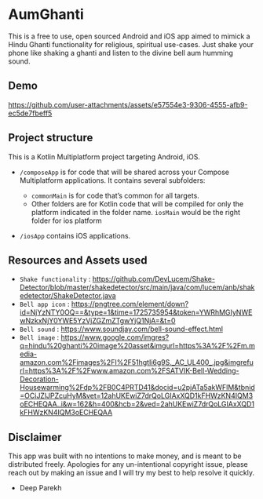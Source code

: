 # AumGhanti
This is a free to use, open sourced Android and iOS app aimed to mimick a Hindu Ghanti functionality for religious, spiritual use-cases.
Just shake your phone like shaking a ghanti and listen to the divine bell aum humming sound.

## Demo

https://github.com/user-attachments/assets/e57554e3-9306-4555-afb9-ec5de7fbeff5

## Project structure 
This is a Kotlin Multiplatform project targeting Android, iOS.

* `/composeApp` is for code that will be shared across your Compose Multiplatform applications.
  It contains several subfolders:
  - `commonMain` is for code that’s common for all targets.
  - Other folders are for Kotlin code that will be compiled for only the platform indicated in the folder name.
    `iosMain` would be the right folder for ios platform

* `/iosApp` contains iOS applications.

## Resources and Assets used
* `Shake functionality` : https://github.com/DevLucem/Shake-Detector/blob/master/shakedetector/src/main/java/com/lucem/anb/shakedetector/ShakeDetector.java
* `Bell app icon` : https://pngtree.com/element/down?id=NjYzNTY0OQ==&type=1&time=1725735954&token=YWRhMGIyNWEwNzkxNjY0YWE5YzVjZGZmZTgwYjQ1NjA=&t=0
* `Bell sound` : https://www.soundjay.com/bell-sound-effect.html
* `Bell image` : https://www.google.com/imgres?q=hindu%20ghanti%20image%20asset&imgurl=https%3A%2F%2Fm.media-amazon.com%2Fimages%2FI%2F51hgtIi6g9S._AC_UL400_.jpg&imgrefurl=https%3A%2F%2Fwww.amazon.com%2FSATVIK-Bell-Wedding-Decoration-Housewarming%2Fdp%2FB0C4PRTD41&docid=u2pjATa5akWFlM&tbnid=OCiJZlJPZcuHyM&vet=12ahUKEwiZ7drQoLGIAxXQD1kFHWzKN4IQM3oECHEQAA..i&w=162&h=400&hcb=2&ved=2ahUKEwiZ7drQoLGIAxXQD1kFHWzKN4IQM3oECHEQAA

## Disclaimer
This app was built with no intentions to make money, and is meant to be distributed freely. Apologies for any un-intentional copyright issue, please reach out by making an issue and I will try my best to help resolve it quickly.
 - Deep Parekh
